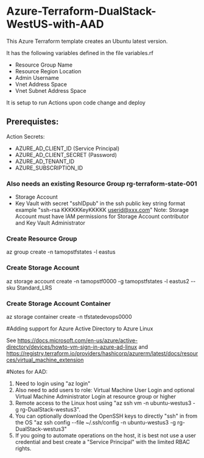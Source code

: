 # Azure-Terraform-DualStack-WestUS-with-AAD

This Azure Terraform template creates an Ubuntu latest version.

It has the following variables defined in the file variables.rf
- Resource Group Name
- Resource Region Location
- Admin Username
- Vnet Address Space
- Vnet Subnet Address Space

It is setup to run Actions upon code change and deploy

## Prerequistes:

Action Secrets:
- AZURE_AD_CLIENT_ID (Service Principal)
- AZURE_AD_CLIENT_SECRET (Password)
- AZURE_AD_TENANT_ID
- AZURE_SUBSCRIPTION_ID

### Also needs an existing Resource Group rg-terraform-state-001
- Storage Account
- Key Vault with secret "sshIDpub" in the ssh public key string format example "ssh-rsa KKKKKKeyKKKKK userid@xxx.com"
Note: Storage Account must have IAM permissions for Storage Account contributor and Key Vault Administrator

### Create Resource Group
az group create -n tamopstfstates -l eastus
 
### Create Storage Account
az storage account create -n tamopstf0000 -g tamopstfstates -l eastus2 --sku Standard_LRS
 
### Create Storage Account Container
az storage container create -n tfstatedevops0000 

#Adding support for Azure Active Directory to Azure Linux

See https://docs.microsoft.com/en-us/azure/active-directory/devices/howto-vm-sign-in-azure-ad-linux and https://registry.terraform.io/providers/hashicorp/azurerm/latest/docs/resources/virtual_machine_extension

#Notes for AAD:
1. Need to login using "az login"
2. Also need to add users to role: Virtual Machine User Login and optional Virtual Machine Administrator Login at resource group or higher
3. Remote access to the Linux host using "az ssh vm -n ubuntu-westus3 -g rg-DualStack-westus3".
4. You can optionally download the OpenSSH keys to directly "ssh" in from the OS "az ssh config --file ~/.ssh/config -n ubuntu-westus3 -g rg-DualStack-westus3"
5. If you going to automate operations on the host, it is best not use a user credential and best create a "Service Principal" with the limited RBAC rights.


